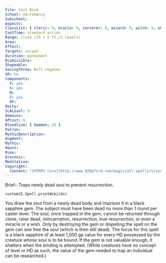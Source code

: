 ```yaml
---
File: Soul Bind
School: necromancy
Subschool: 
Aspects: 
ClassList: { cleric: 9, oracle: 9, sorcerer: 9, wizard: 9, witch: 9, shaman: 9, psychic: 9 }
CastTime: standard action
Range: close (25 + 5 ft./2 levels)
Area: 
Effect: 
Targets: corpse
Duration: permanent
Dismissible: 
Shapeable: 
SavingThrow: Will negates
SR: no
Components:
  V: yes
  S: yes
  M: 
  F: yes
  DF: 
Deity: 
SLALevel: 9
Domains: 
GPCost: 0
Bloodline: { Daemon: 19 }
Patron: 
MythicDescription: 
Augment: 
Mythic: 
Haunt: 
Ruse: 
Draconic: 
Meditative: 
Copyright:
  Content: "[PFRPG Core](http://www.d20pfsrd.com/magic/all-spells/s/soul-bind)"
---
```

Brief:: Traps newly dead soul to prevent resurrection.

```dataviewjs
customJS.Spell.printWiki(dv)
```

You draw the soul from a newly dead body and imprison it in a black sapphire gem. The subject must have been dead no more than 1 round per caster level. The soul, once trapped in the gem, cannot be returned through clone, raise dead, reincarnation, resurrection, true resurrection, or even a miracle or a wish. Only by destroying the gem or dispelling the spell on the gem can one free the soul (which is then still dead). The focus for this spell is a black sapphire of at least 1,000 gp value for every HD possessed by the creature whose soul is to be bound. If the gem is not valuable enough, it shatters when the binding is attempted. (While creatures have no concept of level or HD as such, the value of the gem needed to trap an individual can be researched.)
